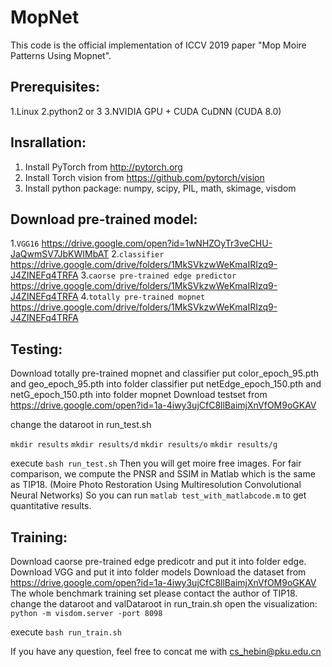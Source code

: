 # MopNet
This code is the official implementation of ICCV 2019 paper "Mop Moire Patterns Using Mopnet".

## Prerequisites:
1.Linux
2.python2 or 3
3.NVIDIA GPU + CUDA CuDNN (CUDA 8.0)

## Insrallation:
1. Install PyTorch from  http://pytorch.org
2. Install Torch vision from https://github.com/pytorch/vision 
3. Install python package: numpy, scipy, PIL, math, skimage, visdom

## Download pre-trained model:
1.`VGG16`  https://drive.google.com/open?id=1wNHZOyTr3veCHU-JaQwmSV7JbKWIMbAT
2.`classifier`  https://drive.google.com/drive/folders/1MkSVkzwWeKmaIRIzq9-J4ZINEFq4TRFA
3.`caorse pre-trained edge predictor`  https://drive.google.com/drive/folders/1MkSVkzwWeKmaIRIzq9-J4ZINEFq4TRFA
4.`totally pre-trained mopnet`  https://drive.google.com/drive/folders/1MkSVkzwWeKmaIRIzq9-J4ZINEFq4TRFA

## Testing:
Download totally pre-trained mopnet and classifier
put color_epoch_95.pth and geo_epoch_95.pth into folder classifier 
put netEdge_epoch_150.pth and netG_epoch_150.pth into folder mopnet
Download testset from 
https://drive.google.com/open?id=1a-4iwy3ujCfC8llBaimjXnVfOM9oGKAV

change the dataroot in run_test.sh

`mkdir results`
`mkdir results/d`
`mkdir results/o`
`mkdir results/g`

execute
`bash run_test.sh`
Then you will get moire free images.
For fair comparison, we compute the PNSR and SSIM in Matlab which is the same as TIP18. 
(Moire Photo Restoration Using Multiresolution Convolutional Neural Networks)
So you can run 
`matlab test_with_matlabcode.m`
to get quantitative results.

## Training:
Download caorse pre-trained edge predicotr and put it into folder edge.
Download VGG and put it into folder models
Download the dataset from 
https://drive.google.com/open?id=1a-4iwy3ujCfC8llBaimjXnVfOM9oGKAV
The whole benchmark training set please contact the author of TIP18. 
change the dataroot and valDataroot in run_train.sh
open the visualization:
`python -m visdom.server -port 8098`

execute
`bash run_train.sh`

If you have any question, feel free to concat me with cs_hebin@pku.edu.cn





